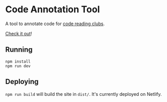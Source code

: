 # Code Annotation Tool

A tool to annotate code for [code reading clubs](https://code-reading.org).

[Check it out](https://annotate.code-reading.org)!

## Running

```shell
npm install
npm run dev
```

## Deploying

`npm run build` will build the site in `dist/`. It's currently deployed on
Netlify.
